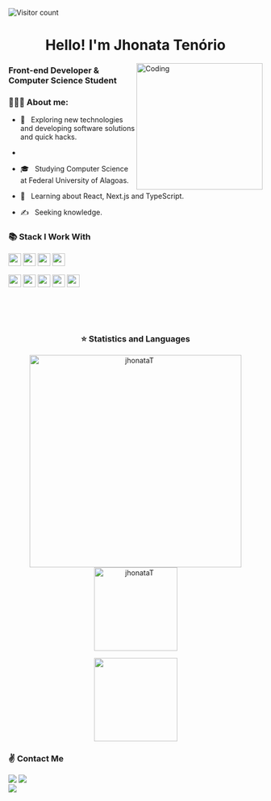 ![Visitor count](https://visitor-badge.laobi.icu/badge?page_id=jhonataT.jhonataT)


<p align="left">
<h1 align ="center">Hello! I'm Jhonata Tenório</h1>
<img alt="Coding" src="https://media0.giphy.com/media/du3J3cXyzhj75IOgvA/giphy.gif?cid=ecf05e47prviqt7bo5zpk43r563mzoijgjmh69h23z1bmfmm&rid=giphy.gif" align="right" height="250" align="right"/>
<h3> Front-end Developer & Computer Science Student</h3>


### 👨🏽‍💻 About me:

- 🤔 &nbsp; Exploring new technologies and developing software solutions and quick hacks.
- 
- 🎓 &nbsp; Studying Computer Science at Federal University of Alagoas.

- 🌱 &nbsp; Learning about React, Next.js and TypeScript.

- ✍️ &nbsp; Seeking knowledge.

<p/>


### 📚  Stack I Work With

<p align="left">
  <img src="https://img.shields.io/badge/javascript-F7DF1E.svg?&style=for-the-badge&logo=javascript&logoColor=white" height="25"/>
  <img src ="https://img.shields.io/badge/typescript-007ACC?&logo=TypeScript&style=for-the-badge&logoColor=white" height ="25"/>
  <img src="https://img.shields.io/badge/react-61DBFB.svg?&style=for-the-badge&logo=react&logoColor=white" height="25"/>
    <img src="https://img.shields.io/badge/VS%20Code-007ACC.svg?&style=for-the-badge&logo=visual-studio-code&logoColor=white" height="25"/>
  </p>
<p align="left">
  <img src ="https://img.shields.io/badge/node.js-87C111?style=for-the-badge&logo=node.js&logoColor=white" height="25"/>
  <img src="https://img.shields.io/badge/html-FC490B?&style=for-the-badge&logo=html5&logoColor=white" height="25"/>
  <img src="https://img.shields.io/badge/css-264DE4?style=for-the-badge&logo=css3&logoColor=white" height="25"/>
  <img src="https://img.shields.io/badge/git-F05033?style=for-the-badge&logo=git&logoColor=white" height="25"/>
  <img src="https://img.shields.io/badge/github-171516?style=for-the-badge&logo=github&logoColor=white" height="25"/>
</p>

 <br/><br/><br>
 
 
 
 <h3 align="center">⭐  Statistics and Languages</h3>

 <p align="center"> 
    <img src="https://github-readme-stats.vercel.app/api?username=jhonataT&count_private=true&show_icons=true&theme=dark" alt="jhonataT" width="420"/> 
    <img src="https://github-readme-stats.vercel.app/api/top-langs/?username=jhonataT&&langs_count=8&layout=compact&theme=dark" alt="jhonataT" height="165" />
</p>
<p align="center">
    <img src="https://github-readme-streak-stats.herokuapp.com/?user=jhonataT&theme=dark&count_private=true&show_icons=true&title_color=6e40c9&icon_color=6e40c9&line_height=10" height ="165"/>
  <br/>
</p>


   <h3>     ✌️ Contact Me     </h3>
   <a href="https://www.linkedin.com/in/jhonata-tenorio/"><img src="https://img.shields.io/badge/-Jhonata%20Tenório-0077B5?style=for-the-badge&logo=Linkedin&logoColor=white"/></a>
   <a href="mailto:jhonata.tenorio2526@gmail.com"><img src="https://img.shields.io/badge/-jhonata.tenorio2526@gmail.com-D14836?style=for-the-badge&logo=Gmail&logoColor=white"/></a><br/>
   <a href="https://instagram.com/jhonata06"><img src="https://img.shields.io/badge/-@jhonata06-E4405F?style=for-the-badge&logo=Instagram&logoColor=white"/></a>
</p>

   




